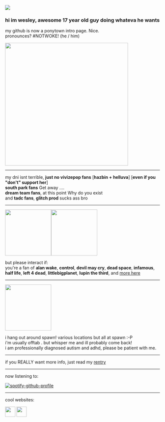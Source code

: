 <!-- nooo... don't look at my raw code >___< -->
<!-- genuinely this is just the madwork of man who usually only uses markdown while attempting html .... -->

<img src="https://komarev.com/ghpvc/?username=cometecti&color=657cc2&style=plastic&label=view+count+!"/>

### hi im wesley, awesome 17 year old guy doing whateva he wants
my github is now a ponytown intro page. Nice.
</br> pronounces? #NOTWOKE! (he / him)

<a href="https://www.tumblr.com/daisanfar/722391227724627968/my-support-group?source=share"><img src="https://files.catbox.moe/h5lduo.png" height="400"/></a> 

------------------------------------------------------------------------------------------------------------------------------------

my dni isnt terrible, **just no vivizepop fans** [**hazbin + helluva**] [**even if you "don't" support her**]
</br>**south park fans** Get away ....
</br>**dream team fans**, at this point Why do you exist
</br>and **tadc fans**, **glitch prod** sucks ass bro

------------------------------------------------------------------

<img src="https://files.catbox.moe/h0h6mf.webp" height="150"/><img src="https://files.catbox.moe/3ty5nk.gif" height="150"/>

but please interact if:
</br> you're a fan of **alan wake**, **control**, **devil may cry**, **dead space**, **infamous**, **half life**, **left 4 dead**, **littlebigplanet**, **lupin the third**, and <a href="https://rentry.co/thedarkplace">more here</a>

------------------------------------------------------------------

<img src="https://files.catbox.moe/fqz333.jpg" height="150"/>

i hang out around spawn! various locations but all at spawn :-P 
</br>i'm usually offtab . but whisper me and ill probably come back!
</br>i am professionally diagnosed autism and adhd, please be patient with me.

------------------------------------------------------------------

if you REALLY want more info, just read my <a href="https://rentry.co/nightsprings">rentry</a>

------------------------------------------------------------------

now listening to: 

[![spotify-github-profile](https://spotify-github-profile.vercel.app/api/view?uid=lnsqq008qgesjwmrw5ezq1c5b&cover_image=true&theme=natemoo-re&show_offline=false&background_color=121212&interchange=false&bar_color=53b14f&bar_color_cover=false)](https://github.com/kittinan/spotify-github-profile)

------------------------------------------------------------------

cool websites:

<a href="https://smokepowered.com"><img src="http://smokepowered.com/smoke.gif" height="33"/></a> 
<a href="https://epicblazed.com"><img src="http://smokepowered.com/EpicBlazedButton.png" height="33"/></a>
